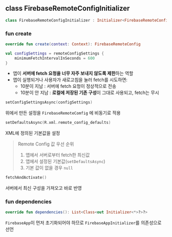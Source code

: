 ## class FirebaseRemoteConfigInitializer

```kotlin
class FirebaseRemoteConfigInitializer : Initializer<FirebaseRemoteConfig>
```

### fun create

```kotlin
override fun create(context: Context): FirebaseRemoteConfig
```

```kotlin
val configSettings = remoteConfigSettings {  
    minimumFetchIntervalInSeconds = 600  
}
```

* 앱이 **서버에 fetch 요청을 너무 자주 보내지 않도록 제한**하는 역할
* 앱이 실행되거나 사용자가 새로고침을 눌러 fetch를 시도하면:
	- 10분이 지남 : 서버에 fetch 요청이 정상적으로 전송
	- 10분이 안 지남 : **로컬에 저장된 기존 구성**이 그대로 사용되고, fetch는 무시

```kotlin
setConfigSettingsAsync(configSettings)
```

위에서 만든 설정을 `FirebaseRemoteComfig` 에 비동기로 적용

```kotlin
setDefaultsAsync(R.xml.remote_config_defaults)
```

XML에 정의된 기본값을 설정

> Remote Config 값 우선 순위
> 1. 앱에서 서버로부터 fetch한 최신값
> 2. 앱에서 설정된 기본값(`setDefaultsAsync`)
> 3. 기본 값이 없을 경우 `null`

```kotlin
fetchAndActivate()
```

서버에서 최신 구성을 가져오고 바로 반영
### fun dependencies

```kotlin
override fun dependencies(): List<Class<out Initializer<*>?>?>
```

`FirebaseApp`이 먼저 초기화되어야 하므로 `FirebaseAppInitializer`를 의존성으로 선언


